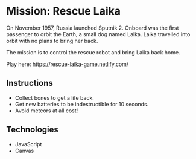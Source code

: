 # Mission: Rescue Laika
On November 1957, Russia launched Sputnik 2. 
Onboard was the first passenger to orbit the Earth, a small dog named Laika.
Laika travelled into orbit with no plans to bring her back.

The mission is to control the rescue robot and bring Laika back home.

Play here: https://rescue-laika-game.netlify.com/

## Instructions
* Collect bones to get a life back.
* Get new batteries to be indestructible for 10 seconds.
* Avoid meteors at all cost!

## Technologies
* JavaScript
* Canvas
